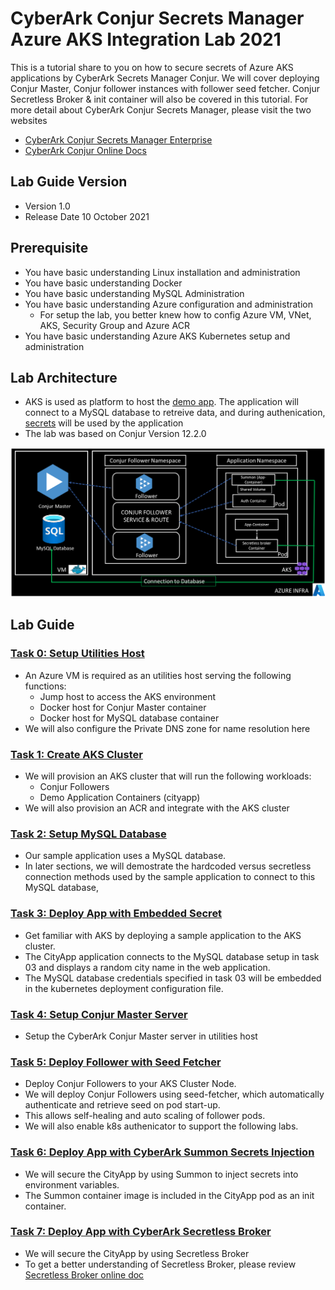 # CyberArk Conjur Secrets Manager Azure AKS Integration Lab 2021
This is a tutorial share to you on how to secure secrets of Azure AKS applications by CyberArk Secrets Manager Conjur. We will cover deploying Conjur Master, Conjur follower instances with follower seed fetcher. Conjur Secretless Broker & init container will also be covered in this tutorial.
For more detail about CyberArk Conjur Secrets Manager, please visit the two websites

- [CyberArk Conjur Secrets Manager Enterprise](https://www.cyberark.com/products/secrets-manager-enterprise/)
- [CyberArk Conjur Online Docs](https://docs.cyberark.com/Product-Doc/OnlineHelp/AAM-DAP/Latest/en/Content/Get%20Started/WhatIsConjur.html)

## Lab Guide Version
- Version 1.0
- Release Date 10 October 2021

## Prerequisite
- You have basic understanding Linux installation and administration
- You have basic understanding Docker
- You have basic understanding MySQL Administration
- You have basic understanding Azure configuration and administration
  - For setup the lab, you better knew how to config Azure VM, VNet, AKS, Security Group and Azure ACR
- You have basic understanding Azure AKS Kubernetes setup and administration

## Lab Architecture
- AKS is used as platform to host the [demo app](https://github.com/jeepapichet/cityapp). The application will connect to a MySQL database to retreive data, and during authenication, [secrets](https://docs.cyberark.com/Product-Doc/OnlineHelp/AAM-DAP/Latest/en/Content/Get%20Started/key_concepts/secrets.html) will be used by the application
- The lab was based on Conjur Version 12.2.0

![Architecture](images/conjur-aks-arch.png)

## Lab Guide
### [Task 0: Setup Utilities Host](00-Setup_Utilities_Host.md)
- An Azure VM is required as an utilities host serving the following functions:
  - Jump host to access the AKS environment
  - Docker host for Conjur Master container
  - Docker host for MySQL database container
- We will also configure the Private DNS zone for name resolution here
### [Task 1: Create AKS Cluster](01-Create_AKS_Cluster.md)
- We will provision an AKS cluster that will run the following workloads:
  - Conjur Followers
  - Demo Application Containers (cityapp)
- We will also provision an ACR and integrate with the AKS cluster
### [Task 2: Setup MySQL Database](02-Setup-MySQL-Database.md)
- Our sample application uses a MySQL database.
- In later sections, we will demostrate the hardcoded versus secretless connection methods used by the sample application to connect to this MySQL database,
### [Task 3: Deploy App with Embedded Secret](03-Deploy_App_with_Embedded_Secret.md)
- Get familiar with AKS by deploying a sample application to the AKS cluster.
- The CityApp application connects to the MySQL database setup in task 03 and displays a random city name in the web application.
- The MySQL database credentials specified in task 03 will be embedded in the kubernetes deployment configuration file.
### [Task 4: Setup Conjur Master Server](04-Setup_Conjur_Master_Server.md)
- Setup the CyberArk Conjur Master server in utilities host
### [Task 5: Deploy Follower with Seed Fetcher](05-Deploy_Follower_with_Seed_Fetcher.md)
- Deploy Conjur Followers to your AKS Cluster Node.
- We will deploy Conjur Followers using seed-fetcher, which automatically authenticate and retrieve seed on pod start-up.
- This allows self-healing and auto scaling of follower pods.
- We will also enable k8s authenicator to support the following labs.
### [Task 6: Deploy App with CyberArk Summon Secrets Injection](06-Deploy_App_with_Summon.md)
- We will secure the CityApp by using Summon to inject secrets into environment variables.
- The Summon container image is included in the CityApp pod as an init container.
### [Task 7: Deploy App with CyberArk Secretless Broker](07-Deploy_App_with_Secretless.md)
- We will secure the CityApp by using Secretless Broker
- To get a better understanding of Secretless Broker, please review [Secretless Broker online doc](https://secretless.io/)
